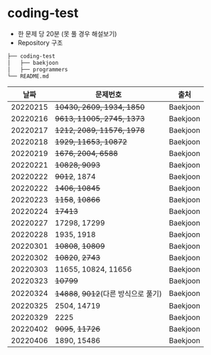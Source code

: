 # coding-test
- 한 문제 당 20분 (못 풀 경우 해설보기)
- Repository 구조
```bash
├── coding-test
│   ├── baekjoon
│   ├── programmers
└── README.md
``` 

|날짜|문제번호|출처|
|------|---|---|
|20220215|~~10430, 2609, 1934, 1850~~|Baekjoon|
|20220216|~~9613, 11005, 2745, 1373~~|Baekjoon|
|20220217|~~1212, 2089, 11576, 1978~~|Baekjoon|
|20220218|~~1929, 11653, 10872~~|Baekjoon|
|20220219|~~1676, 2004, 6588~~|Baekjoon|
|20220221|~~10828, 9093~~|Baekjoon|
|20220222|~~9012~~, 1874|Baekjoon|
|20220222|~~1406, 10845~~|Baekjoon|
|20220223|~~1158~~, ~~10866~~|Baekjoon|
|20220224|~~17413~~|Baekjoon|
|20220227|17298, 17299|Baekjoon|
|20220228|1935, 1918|Baekjoon|
|20220301|~~10808~~, ~~10809~~|Baekjoon|
|20220302|~~10820~~, ~~2743~~|Baekjoon|
|20220303|11655, 10824, 11656|Baekjoon|
|20220323|~~10799~~|Baekjoon|
|20220324|~~14888~~, ~~9012~~(다른 방식으로 풀기)|Baekjoon|
|20220325|2504, 14719|Baekjoon|
|20220329|2225|Baekjoon|
|20220402|~~9095~~, ~~11726~~|Baekjoon|
|20220406|1890, 15486|Baekjoon|



